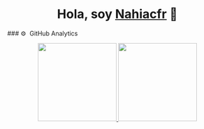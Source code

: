 <div align="center">
<h1 align="center">Hola, soy <a href="https://nahiacfr.dev">Nahiacfr</a> 👋</h1>
</div>
### ⚙️ &nbsp;GitHub Analytics

<p align="center">
<a href="https://github.com/nahiacfr">
  <img height="180em" src="https://github-readme-stats-eight-theta.vercel.app/api?username=nahiacfr&show_icons=true&theme=algolia&include_all_commits=true&count_private=true"/>
  <img height="180em" src="https://github-readme-stats-eight-theta.vercel.app/api/top-langs/?username=nahiacfr&layout=compact&langs_count=8&theme=algolia"/>
</a>
</p>
